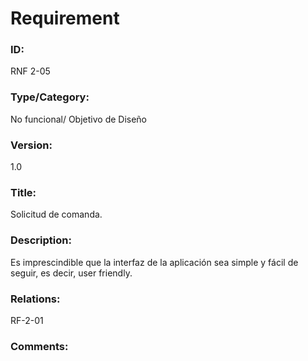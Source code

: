 # Requirement
### ID: 
RNF 2-05

### Type/Category: 
No funcional/ Objetivo de Diseño
 
### Version:
1.0

### Title:
Solicitud de comanda.

### Description:
Es imprescindible que la interfaz de la aplicación sea simple y fácil de seguir, es decir, user friendly.
### Relations:
RF-2-01

### Comments:
